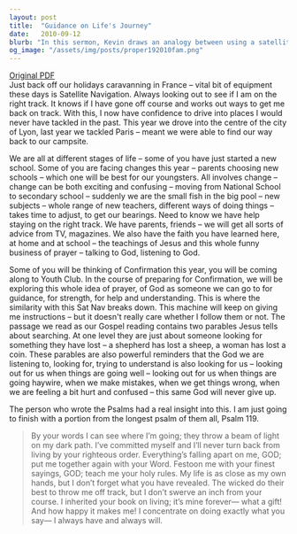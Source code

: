 ```yaml
---
layout: post
title:  "Guidance on Life's Journey"
date:   2010-09-12
blurb: "In this sermon, Kevin draws an analogy between using a satellite navigation system during a family trip and seeking guidance in life. He emphasizes the importance of staying on the right track, whether it's starting a new school or facing other changes. Kevin highlights that, unlike a navigation device, God actively seeks us out and cares for us, especially when we are lost or confused. The teachings of Jesus and the practice of prayer are presented as means to receive guidance and understanding."
og_image: "/assets/img/posts/proper192010fam.png"
---
```

[Original PDF](/assets/pdf/proper192010fam.pdf)    
Just back off our holidays caravanning in France – vital bit of equipment these days is Satellite Navigation. Always looking out to see if I am on the right track. It knows if I have gone off course and works out ways to get me back on track. With this, I now have confidence to drive into places I would never have tackled in the past. This year we drove into the centre of the city of Lyon, last year we tackled Paris – meant we were able to find our way back to our campsite.

We are all at different stages of life – some of you have just started a new school. Some of you are facing changes this year – parents choosing new schools – which one will be best for our youngsters. All involves change – change can be both exciting and confusing – moving from National School to secondary school – suddenly we are the small fish in the big pool – new subjects – whole range of new teachers, different ways of doing things – takes time to adjust, to get our bearings. Need to know we have help staying on the right track. We have parents, friends – we will get all sorts of advice from TV, magazines. We also have the faith you have learned here, at home and at school – the teachings of Jesus and this whole funny business of prayer – talking to God, listening to God.

Some of you will be thinking of Confirmation this year, you will be coming along to Youth Club. In the course of preparing for Confirmation, we will be exploring this whole idea of prayer, of God as someone we can go to for guidance, for strength, for help and understanding. This is where the similarity with this Sat Nav breaks down. This machine will keep on giving me instructions – but it doesn't really care whether I follow them or not. The passage we read as our Gospel reading contains two parables Jesus tells about searching. At one level they are just about someone looking for something they have lost – a shepherd has lost a sheep, a woman has lost a coin. These parables are also powerful reminders that the God we are listening to, looking for, trying to understand is also looking for us – looking out for us when things are going well – looking out for us when things are going haywire, when we make mistakes, when we get things wrong, when we are feeling a bit hurt and confused – this same God will never give up.

The person who wrote the Psalms had a real insight into this. I am just going to finish with a portion from the longest psalm of them all, Psalm 119.

> By your words I can see where I’m going; they throw a beam of light on my dark path.
> I’ve committed myself and I’ll never turn back from living by your righteous order.
> Everything’s falling apart on me, GOD; put me together again with your Word.
> Festoon me with your finest sayings, GOD; teach me your holy rules. My life is as close as my own hands, but I don’t forget what you have revealed.
> The wicked do their best to throw me off track, but I don’t swerve an inch from your course. I inherited your book on living; it’s mine forever— what a gift! And how happy it makes me!
> I concentrate on doing exactly what you say— I always have and always will.
